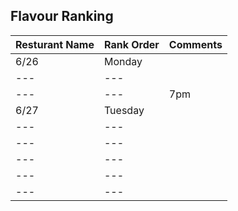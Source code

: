 ## Flavour Ranking

| Resturant Name | Rank Order | Comments 
| --- | --- | --- 
| 6/26 | Monday | 
| --- | --- | 
| --- | --- | 7pm 
| 6/27 | Tuesday |  
| --- | --- | 
| --- | --- | 
| --- | --- | 
| --- | --- | 
| --- | --- | 
